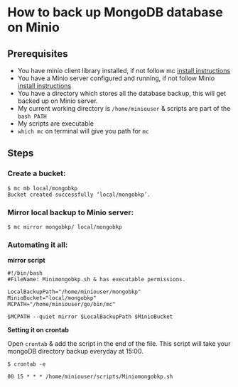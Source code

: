 # How to back up MongoDB database on Minio
## Prerequisites
* You have minio client library installed, if not follow mc [install instructions](https://github.com/minio/mc/blob/master/README.md)
* You have a Minio server configured and running, if not follow Minio [install instructions](https://github.com/minio/minio/blob/master/README.md)
* You have a directory which stores all the database backup, this will get backed up on Minio server.
* My current working directory is ``/home/miniouser`` & scripts are part of the ``bash PATH``
* My scripts are executable
* ``which mc`` on terminal will give you path for ``mc``

## Steps
### Create a bucket:
```
$ mc mb local/mongobkp
Bucket created successfully ‘local/mongobkp’.
```
### Mirror local backup to Minio server:

```
$ mc mirror mongobkp/ local/mongobkp

```
### Automating it all:

**mirror script**
```
#!/bin/bash
#FileName: Minimongobkp.sh & has executable permissions.

LocalBackupPath="/home/miniouser/mongobkp"
MinioBucket="local/mongobkp"
MCPATH="/home/miniouser/go/bin/mc"

$MCPATH --quiet mirror $LocalBackupPath $MinioBucket

```
**Setting it on crontab**

Open ``crontab`` & add the script in the end of the file. This script will take your mongoDB directory backup everyday at 15:00.

```
$ crontab -e

00 15 * * * /home/miniouser/scripts/Miniomongobkp.sh

```
